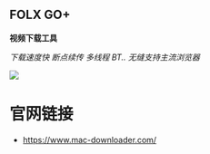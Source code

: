 ## FOLX GO+
	
**视频下载工具**

*下载速度快*
*断点续传*
*多线程*
*BT..*
*无缝支持主流浏览器*

![](https://github.com/JustVita/Excellent-software/blob/master/Mac/screenshot/toolsScreenshot/OmniGraffle%20pro.jpg)

# 官网链接
* https://www.mac-downloader.com/